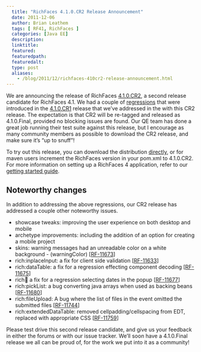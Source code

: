 ```yaml
---
  title: "RichFaces 4.1.0.CR2 Release Announcement"
  date: 2011-12-06
  author: Brian Leathem
  tags: [ RF41, RichFaces ]
  categories: [Java EE]
  description:
  linktitle:
  featured:
  featuredpath:
  featuredalt:
  type: post
  aliases:
    - /blog/2011/12/richfaces-410cr2-release-announcement.html
---
```


We are announcing the release of RichFaces <a href="https://issues.jboss.org/secure/ReleaseNote.jspa?projectId=12310341&amp;version=12318315">4.1.0.CR2</a>, a second release candidate for RichFaces 4.1. We had a couple of <a href="https://issues.jboss.org/secure/IssueNavigator.jspa?reset=true&amp;jqlQuery=project+%3D+RF+AND+fixVersion+%3D+%224.1.0.CR2%22+AND+component+%3D+regression">regressions</a> that were introduced in the <a href="https://issues.jboss.org/secure/ReleaseNote.jspa?projectId=12310341&amp;version=12317055">4.1.0.CR1</a> release that we’ve addressed in the with this CR2 release. The expectation is that CR2 will be re-tagged and released as 4.1.0.Final, provided no blocking issues are found. Our QE team has done a great job running their test suite against this release, but I encourage as many community members as possible to download the CR2 release, and make sure it’s “up to snuff”!

To try out this release, you can download the distribution <a href="http://www.jboss.org/richfaces/download/milestones">directly</a>, or for maven users increment the RichFaces version in your pom.xml to 4.1.0.CR2. For more information on setting up a RichFaces 4 application, refer to our <a href="http://community.jboss.org/wiki/GettingstartedwithRichFaces4x">getting started guide</a>.

## Noteworthy changes

In addition to addressing the above regressions, our CR2 release has addressed a couple other noteworthy issues.

* showcase tweaks: improving the user experience on both desktop and mobile
* archetype improvements: including the addition of an option for creating a mobile project
* skins: warning messages had an unreadable color on a white background - (warningColor) [<a href="https://issues.jboss.org/browse/RF-11673">RF-11673</a>]
* rich:inplaceInput: a fix for client side validation [<a href="https://issues.jboss.org/browse/RF-11633">RF-11633</a>]
* rich:dataTable: a fix for a regression effecting component decoding [<a href="https://issues.jboss.org/browse/RF-11675">RF-11675</a>]
* rich:calendar: a fix for a regression selecting dates in the popup [<a href="https://issues.jboss.org/browse/RF-11677">RF-11677</a>]
* rich:pickList: a bug converting java arrays when used as backing beans [<a href="https://issues.jboss.org/browse/RF-11680">RF-11680</a>]
* rich:fileUpload: A bug where the list of files in the event omitted the submitted files [<a href="https://issues.jboss.org/browse/RF-11744">RF-11744</a>]
* rich:extendedDataTable: removed cellpadding/cellspacing from EDT, replaced with appropriate CSS [<a href="https://issues.jboss.org/browse/RF-11759">RF-11759</a>]

Please test drive this second release candidate, and give us your feedback in either the forums or with our issue tracker. We’ll soon have a 4.1.0.Final release we all can be proud of, for the work we put into it as a community!
